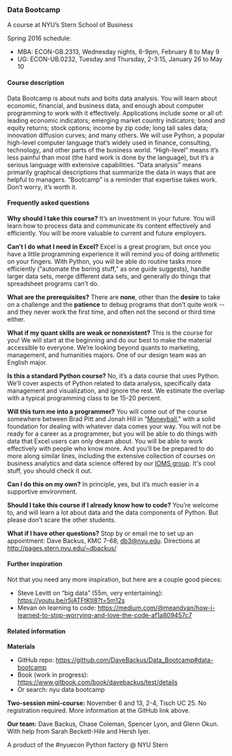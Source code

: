 ### Data Bootcamp
A course at NYU’s Stern School of Business 

Spring 2016 schedule: 
* MBA:  ECON-GB.2313, Wednesday nights, 6-9pm, February 8 to May 9
* UG:  ECON-UB.0232, Tuesday and Thursday, 2-3:15, January 26 to May 10 

#### Course description

Data Bootcamp is about nuts and bolts data analysis.  You will learn about economic, financial, and business data, and enough about computer programming to work with it effectively.  Applications include some or all of:  leading economic indicators; emerging market country indicators; bond and equity returns; stock options; income by zip code; long tail sales data; innovation diffusion curves; and many others.  We will use Python, a popular high-level computer language that’s widely used in finance, consulting, technology, and other parts of the business world.  “High-level” means it’s less painful than most (the hard work is done by the language), but it’s a serious language with extensive capabilities.  “Data analysis” means primarily graphical descriptions that summarize the data in ways that are helpful to managers.  “Bootcamp” is a reminder that expertise takes work.  Don’t worry, it’s worth it.  

#### Frequently asked questions 

**Why should I take this course?**  It’s an investment in your future.  You will learn how to  process data and communicate its content effectively and efficiently.  You will be more valuable to current and future employers.  

**Can’t I do what I need in Excel?**  Excel is a great program, but once you have a little programming experience it will remind you of doing arithmetic on your fingers.  With Python, you will be able do routine tasks more efficiently (“automate the boring stuff,” as one guide suggests), handle larger data sets, merge different data sets, and generally do things that spreadsheet programs can’t do.    

**What are the prerequisites?**  There are **none**, other than the **desire** to take on a challenge and the **patience** to debug programs that don’t quite work -- and they never work the first time, and often not the second or third time either.   

**What if my quant skills are weak or nonexistent?**  This is the course for you!  We will start at the beginning and do our best to make the material accessible to everyone.  We’re looking beyond quants to marketing, management, and humanities majors.  One of our design team was an English major.  

**Is this a standard Python course?**  No, it’s a data course that uses Python.  We’ll cover aspects of Python related to data analysis, specifically data management and visualization, and ignore the rest.  We estimate the overlap with a typical programming class to be 15-20 percent.  

**Will this turn me into a programmer?**  You will come out of the course somewhere between Brad Pitt and Jonah Hill in “[Moneyball](http://en.wikipedia.org/wiki/Moneyball_(film))," with a solid foundation for dealing with whatever data comes your way.  You will not be ready for a career as a programmer, but you will be able to do things with data that Excel users can only dream about.  You will be able to work effectively with people who know more.  And you’ll be be prepared to do more along similar lines, including the extensive collection of courses on business analytics and data science offered by our [IOMS group](http://www.stern.nyu.edu/experience-stern/about/departments-centers-initiatives/academic-departments/ioms-dept/).  It's cool stuff, you should check it out.  

**Can I do this on my own?**  In principle, yes, but it’s much easier in a supportive environment.  

**Should I take this course if I already know how to code?**  You’re welcome to, and will learn a lot about data and the data components of Python.  But please don’t scare the other students.  

**What if I have other questions?**  Stop by or email me to set up an appointment:  Dave Backus, KMC 7-68, db3@nyu.edu.  Directions at http://pages.stern.nyu.edu/~dbackus/ 

#### Further inspiration 

Not that you need any more inspiration, but here are a couple good pieces:  

* Steve Levitt on “big data” (55m, very entertaining):  https://youtu.be/r5jATFtKtI8?t=5m12s 
* Mevan on learning to code:  https://medium.com/@meandvan/how-i-learned-to-stop-worrying-and-love-the-code-af1a809457c7 

#### Related information 

**Materials** 
* GitHub repo:  https://github.com/DaveBackus/Data_Bootcamp#data-bootcamp 
* Book (work in progress):  https://www.gitbook.com/book/davebackus/test/details 
* Or search:  nyu data bootcamp 

**Two-session mini-course:**  November 6 and 13, 2-4, Tisch UC 25.  No registration required.   More information at the GitHub link above.  

**Our team:**  Dave Backus, Chase Coleman, Spencer Lyon, and Glenn Okun.  With help from Sarah Beckett-Hile and Hersh Iyer.  

A product of the #nyuecon Python factory @ NYU Stern 

